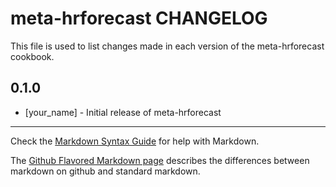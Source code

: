 meta-hrforecast CHANGELOG
=========================

This file is used to list changes made in each version of the meta-hrforecast cookbook.

0.1.0
-----
- [your_name] - Initial release of meta-hrforecast

- - -
Check the [Markdown Syntax Guide](http://daringfireball.net/projects/markdown/syntax) for help with Markdown.

The [Github Flavored Markdown page](http://github.github.com/github-flavored-markdown/) describes the differences between markdown on github and standard markdown.
